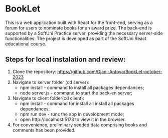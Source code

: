 # BookLet
This is a web application built with React for the front-end, serving as a forum for users to nominate books for an award prize. The back-end is supported by a SoftUni Practice server, providing the necessary server-side functionalities. The project is developed as part of the SoftUni React educational course.

## Steps for local instalation and review:
1. Clone the repository:  https://github.com/Djani-Antova/BookLet-october-2023
2. Navigate to server folder (cd server):
   - npm install - command to install all packages dependances;
   - node server.js - command to start the back-en server;
3. Navigate to client folder(cd client):
   - npm install - command for install all install all packages dependances;
   - npm run dev - runs the app in development mode;
   - open http://localhost:5173 to view it in the browser.
4. For convenience, preliminary seeded data comprising books and comments has been provided.
